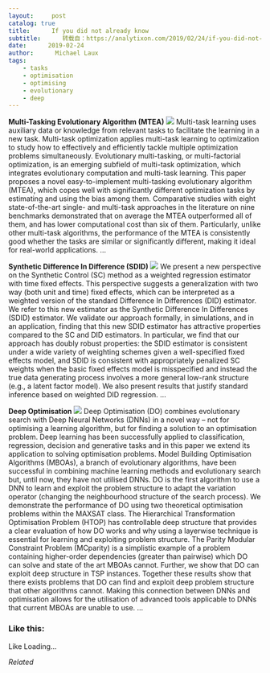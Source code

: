 ```yaml
---
layout:     post
catalog: true
title:      If you did not already know
subtitle:      转载自：https://analytixon.com/2019/02/24/if-you-did-not-already-know-650/
date:      2019-02-24
author:      Michael Laux
tags:
    - tasks
    - optimisation
    - optimising
    - evolutionary
    - deep
---
```


**Multi-Tasking Evolutionary Algorithm (MTEA)** ![](https://analytixon.files.wordpress.com/2015/01/google.png?w=529)
Multi-task learning uses auxiliary data or knowledge from relevant tasks to facilitate the learning in a new task. Multi-task optimization applies multi-task learning to optimization to study how to effectively and efficiently tackle multiple optimization problems simultaneously. Evolutionary multi-tasking, or multi-factorial optimization, is an emerging subfield of multi-task optimization, which integrates evolutionary computation and multi-task learning. This paper proposes a novel easy-to-implement multi-tasking evolutionary algorithm (MTEA), which copes well with significantly different optimization tasks by estimating and using the bias among them. Comparative studies with eight state-of-the-art single- and multi-task approaches in the literature on nine benchmarks demonstrated that on average the MTEA outperformed all of them, and has lower computational cost than six of them. Particularly, unlike other multi-task algorithms, the performance of the MTEA is consistently good whether the tasks are similar or significantly different, making it ideal for real-world applications. … 

**Synthetic Difference In Difference (SDID)** ![](https://analytixon.files.wordpress.com/2015/01/google.png?w=529)
We present a new perspective on the Synthetic Control (SC) method as a weighted regression estimator with time fixed effects. This perspective suggests a generalization with two way (both unit and time) fixed effects, which can be interpreted as a weighted version of the standard Difference In Differences (DID) estimator. We refer to this new estimator as the Synthetic Difference In Differences (SDID) estimator. We validate our approach formally, in simulations, and in an application, finding that this new SDID estimator has attractive properties compared to the SC and DID estimators. In particular, we find that our approach has doubly robust properties: the SDID estimator is consistent under a wide variety of weighting schemes given a well-specified fixed effects model, and SDID is consistent with appropriately penalized SC weights when the basic fixed effects model is misspecified and instead the true data generating process involves a more general low-rank structure (e.g., a latent factor model). We also present results that justify standard inference based on weighted DID regression. … 

**Deep Optimisation** ![](https://analytixon.files.wordpress.com/2015/01/google.png?w=529)
Deep Optimisation (DO) combines evolutionary search with Deep Neural Networks (DNNs) in a novel way – not for optimising a learning algorithm, but for finding a solution to an optimisation problem. Deep learning has been successfully applied to classification, regression, decision and generative tasks and in this paper we extend its application to solving optimisation problems. Model Building Optimisation Algorithms (MBOAs), a branch of evolutionary algorithms, have been successful in combining machine learning methods and evolutionary search but, until now, they have not utilised DNNs. DO is the first algorithm to use a DNN to learn and exploit the problem structure to adapt the variation operator (changing the neighbourhood structure of the search process). We demonstrate the performance of DO using two theoretical optimisation problems within the MAXSAT class. The Hierarchical Transformation Optimisation Problem (HTOP) has controllable deep structure that provides a clear evaluation of how DO works and why using a layerwise technique is essential for learning and exploiting problem structure. The Parity Modular Constraint Problem (MCparity) is a simplistic example of a problem containing higher-order dependencies (greater than pairwise) which DO can solve and state of the art MBOAs cannot. Further, we show that DO can exploit deep structure in TSP instances. Together these results show that there exists problems that DO can find and exploit deep problem structure that other algorithms cannot. Making this connection between DNNs and optimisation allows for the utilisation of advanced tools applicable to DNNs that current MBOAs are unable to use. … 





### Like this:

Like Loading...


*Related*


